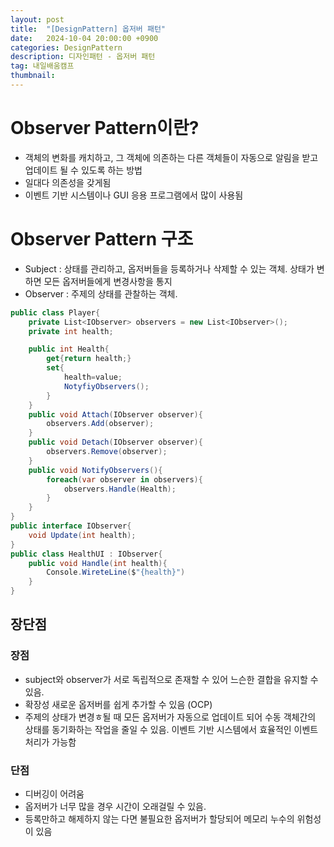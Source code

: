 ```yaml
---
layout: post
title:  "[DesignPattern] 옵저버 패턴"
date:   2024-10-04 20:00:00 +0900
categories: DesignPattern
description: 디자인패턴 - 옵저버 패턴
tag: 내일배움캠프
thumbnail:
---
```


# Observer Pattern이란?
- 객체의 변화를 캐치하고, 그 객체에 의존하는 다른 객체들이 자동으로 알림을 받고 업데이트 될 수 있도록 하는 방법
- 일대다 의존성을 갖게됨
- 이벤트 기반 시스템이나 GUI 응용 프로그램에서 많이 사용됨

# Observer Pattern 구조
- Subject : 상태를 관리하고, 옵저버들을 등록하거나 삭제할 수 있는 객체. 상태가 변하면 모든 옵저버들에게 변경사항을 통지
- Observer : 주제의 상태를 관찰하는 객체. 

```C#
public class Player{
    private List<IObserver> observers = new List<IObserver>();
    private int health;

    public int Health{
        get{return health;}
        set{
            health=value;
            NotyfiyObservers();
        }
    }
    public void Attach(IObserver observer){
        observers.Add(observer);
    }
    public void Detach(IObserver observer){
        observers.Remove(observer);
    }
    public void NotifyObservers(){
        foreach(var observer in observers){
            observers.Handle(Health);
        }
    }
}
public interface IObserver{
    void Update(int health);
}
public class HealthUI : IObserver{
    public void Handle(int health){
        Console.WireteLine($"{health}")
    }
}
```

## 장단점
### 장점
- subject와 observer가 서로 독립적으로 존재할 수 있어 느슨한 결합을 유지할 수 있음.
- 확장성 새로운 옵저버를 쉽게 추가할 수 있음 (OCP)
- 주제의 상태가 변경ㅎ될 때 모든 옵저버가 자동으로 업데이트 되어 수동 객체간의 상태를 동기화하는 작업을 줄일 수 있음. 이벤트 기반 시스템에서 효율적인 이벤트 처리가 가능함
### 단점
- 디버깅이 어려움
- 옵저버가 너무 많을 경우 시간이 오래걸릴 수 있음.
- 등록만하고 해제하지 않는 다면 불필요한 옵저버가 할당되어 메모리 누수의 위험성이 있음
